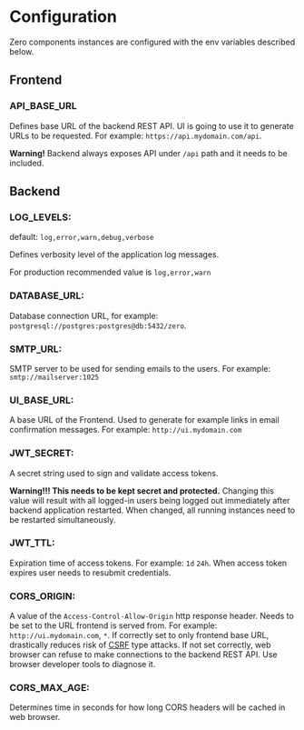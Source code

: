 # Configuration

Zero components instances are configured with the env variables described below.

## Frontend

### API_BASE_URL

Defines base URL of the backend REST API. UI is going to use it to generate URLs to be requested. For
example: `https://api.mydomain.com/api`.

**Warning!** Backend always exposes API under `/api` path and it needs to be included.

## Backend

### LOG_LEVELS:

default: `log,error,warn,debug,verbose`

Defines verbosity level of the application log messages.

For production recommended value is `log,error,warn`

### DATABASE_URL:

Database connection URL, for example: `postgresql://postgres:postgres@db:5432/zero`.

### SMTP_URL:

SMTP server to be used for sending emails to the users. For example: `smtp://mailserver:1025`

### UI_BASE_URL:

A base URL of the Frontend. Used to generate for example links in email confirmation messages. For
example: `http://ui.mydomain.com`

### JWT_SECRET:

A secret string used to sign and validate access tokens.

**Warning!!! This needs to be kept secret and protected.** Changing this value will result with all logged-in users
being logged out immediately after backend application restarted. When changed, all running instances need to be
restarted simultaneously.

### JWT_TTL:

Expiration time of access tokens. For example: `1d` `24h`. When access token expires user needs to resubmit credentials.

### CORS_ORIGIN:

A value of the `Access-Control-Allow-Origin` http response header. Needs to be set to the URL frontend is served from.
For example: `http://ui.mydomain.com`, `*`. If correctly set to only frontend base URL, drastically reduces risk
of [CSRF](https://owasp.org/www-community/attacks/csrf) type attacks. If not set correctly, web browser can refuse to make
connections to the backend REST API. Use browser developer tools to diagnose it.

### CORS_MAX_AGE:

Determines time in seconds for how long CORS headers will be cached in web browser.

